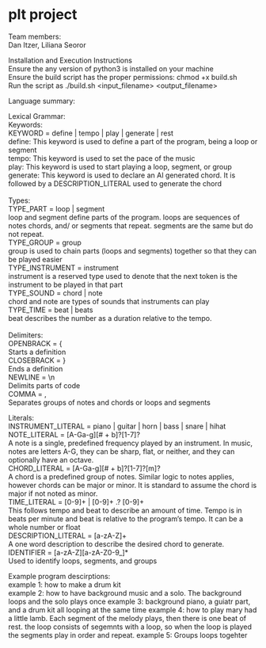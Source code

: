 # plt project

Team members:<br>
Dan Itzer, Liliana Seoror<br>

Installation and Execution Instructions<br>
Ensure the any version of python3 is installed on your machine<br>
Ensure the build script has the proper permissions: chmod +x build.sh<br>
Run the script as ./build.sh <input_filename> <output_filename> <br>

Language summary:<br>

Lexical Grammar:<br>
Keywords:<br>
KEYWORD = define | tempo | play | generate | rest<br>
define: This keyword is used to define a part of the program, being a loop or segment<br>
tempo: This keyword is used to set the pace of the music<br>
play: This keyword is used to start playing a loop, segment, or group<br>
generate: This keyword is used to declare an AI generated chord. It is followed by a DESCRIPTION_LITERAL used to generate the chord<br>
<br>
Types:<br>
TYPE_PART = loop | segment<br>
loop and segment define parts of the program. loops are sequences of notes chords, and/ or segments that repeat. segments are the same but do not repeat.<br>
TYPE_GROUP = group<br>
group is used to chain parts (loops and segments) together so that they can be played easier<br>
TYPE_INSTRUMENT = instrument<br>
instrument is a reserved type used to denote that the next token is the instrument to be played in that part<br>
TYPE_SOUND = chord | note<br>
chord and note are types of sounds that instruments can play<br>
TYPE_TIME = beat | beats <br>
beat describes the number as a duration relative to the tempo.<br>
<br>
Delimiters:<br>
OPENBRACK = {<br>
Starts a definition<br>
CLOSEBRACK = }<br>
Ends a definition <br>
NEWLINE = \n<br>
Delimits parts of code<br>
COMMA = ,<br>
Separates groups of notes and chords or loops and segments<br>

Literals:<br>
INSTRUMENT_LITERAL = piano | guitar | horn | bass | snare | hihat<br>
NOTE_LITERAL = [A-Ga-g][# + b]?[1-7]?<br>
A note is a single, predefined frequency played by an instrument. In music, notes are letters A-G, they can be sharp, flat, or neither, and they can optionally have an octave.<br>
CHORD_LITERAL = [A-Ga-g][# + b]?[1-7]?[m]?<br>
A chord is a predefined group of notes. Similar logic to notes applies, however chords can be major or minor. It is standard to assume the chord is major if not noted as minor.<br>
TIME_LITERAL = [0-9]+ | [0-9]+ .? [0-9]+<br>
This follows tempo and beat to describe an amount of time. Tempo is in beats per minute and beat is relative to the program’s tempo. It can be a whole number or float<br>
DESCRIPTION_LITERAL = [a-zA-Z]+<br>
A one word description to describe the desired chord to generate.<br>
IDENTIFIER = [a-zA-Z][a-zA-Z0-9_]*<br>
Used to identify loops, segments, and groups<br>

Example program descirptions:<br>
example 1: how to make a drum kit<br>
example 2: how to have background music and a solo. The background loops and the solo plays once
example 3: background piano, a guiatr part, and a drum kit all looping at the same time
example 4: how to play mary had a little lamb. Each segment of the melody plays, then there is one beat of rest. the loop consists of segemnts with a loop, so when the loop is played the segments play in order and repeat. 
example 5: Groups loops togehter
